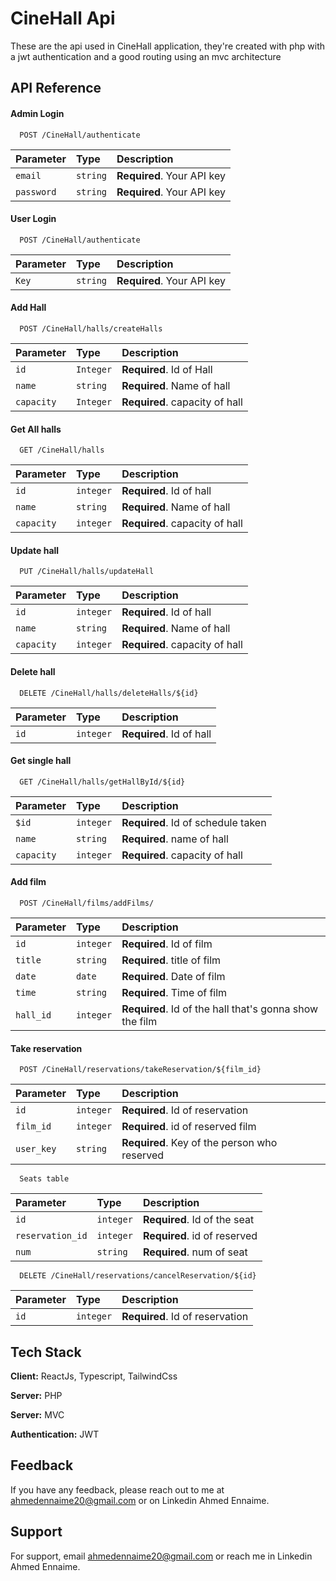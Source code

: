 
# CineHall Api

These are the api used in CineHall application, they're created with php with a jwt authentication and a good routing using an mvc architecture

## API Reference

#### Admin Login

```http
  POST /CineHall/authenticate
```

| Parameter | Type     | Description                |
| :-------- | :------- | :------------------------- |
| `email` | `string` | **Required**. Your API key |
| `password` | `string` | **Required**. Your API key |

#### User Login

```http
  POST /CineHall/authenticate
```

| Parameter | Type     | Description                |
| :-------- | :------- | :------------------------- |
| `Key` | `string` | **Required**. Your API key |


#### Add Hall

```http
  POST /CineHall/halls/createHalls
```

| Parameter | Type     | Description                |
| :-------- | :------- | :------------------------- |
| `id`      | `Integer` | **Required**. Id of Hall |
| `name`      | `string` | **Required**. Name of hall |
| `capacity`      | `Integer` | **Required**. capacity of hall |

#### Get All halls

```http
  GET /CineHall/halls
```

| Parameter | Type     | Description                       |
| :-------- | :------- | :-------------------------------- |
| `id`      | `integer` | **Required**. Id of hall |
| `name`      | `string` | **Required**. Name of hall |
| `capacity`      | `integer` | **Required**. capacity of hall |

#### Update hall

```http
  PUT /CineHall/halls/updateHall
```

| Parameter | Type     | Description                       |
| :-------- | :------- | :-------------------------------- |
| `id`      | `integer` | **Required**. Id of hall |
| `name`      | `string` | **Required**. Name of hall |
| `capacity`      | `integer` | **Required**. capacity of hall |

#### Delete hall

```http
  DELETE /CineHall/halls/deleteHalls/${id}
```

| Parameter | Type     | Description                       |
| :-------- | :------- | :-------------------------------- |
| `id`      | `integer` | **Required**. Id of hall |


#### Get single hall

```http
  GET /CineHall/halls/getHallById/${id}
```

| Parameter | Type     | Description                       |
| :-------- | :------- | :-------------------------------- |
| `$id`      | `integer` | **Required**. Id of schedule taken |
| `name`      | `string` | **Required**. name of hall |
| `capacity`      | `integer` | **Required**. capacity of hall |

#### Add film

```http
  POST /CineHall/films/addFilms/
```

| Parameter | Type     | Description                       |
| :-------- | :------- | :-------------------------------- |
| `id`      | `integer` | **Required**. Id of film |
| `title`      | `string` | **Required**. title of film |
| `date`      | `date` | **Required**.  Date of film |
| `time`      | `string` | **Required**.  Time of film |
| `hall_id`      | `integer` | **Required**.  Id of the hall that's gonna show the film |

#### Take reservation

```http
  POST /CineHall/reservations/takeReservation/${film_id}
```

| Parameter | Type     | Description                       |
| :-------- | :------- | :-------------------------------- |
| `id`      | `integer` | **Required**. Id of reservation |
| `film_id`      | `integer` | **Required**. id of reserved film |
| `user_key`      | `string` | **Required**.  Key of the person who reserved |

```http
  Seats table
```

| Parameter | Type     | Description                       |
| :-------- | :------- | :-------------------------------- |
| `id`      | `integer` | **Required**. Id of the seat |
| `reservation_id`      | `integer` | **Required**. id of reserved |
| `num`      | `string` | **Required**.  num of seat |

```http
  DELETE /CineHall/reservations/cancelReservation/${id}
```

| Parameter | Type     | Description                       |
| :-------- | :------- | :-------------------------------- |
| `id`      | `integer` | **Required**. Id of reservation |



## Tech Stack

**Client:** ReactJs, Typescript, TailwindCss

**Server:** PHP

**Server:** MVC

**Authentication:** JWT


## Feedback

If you have any feedback, please reach out to me at ahmedennaime20@gmail.com or on Linkedin Ahmed Ennaime.


## Support

For support, email ahmedennaime20@gmail.com or reach me in Linkedin Ahmed Ennaime.

